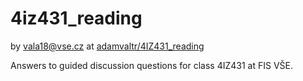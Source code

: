 # 4iz431_reading
by [vala18@vse.cz](mailto:vala18@vse.cz)
at [adamvaltr/4IZ431_reading](https://github.com/adamvaltr/4iz431_reading.git)

Answers to guided discussion questions for class 4IZ431 at FIS VŠE.